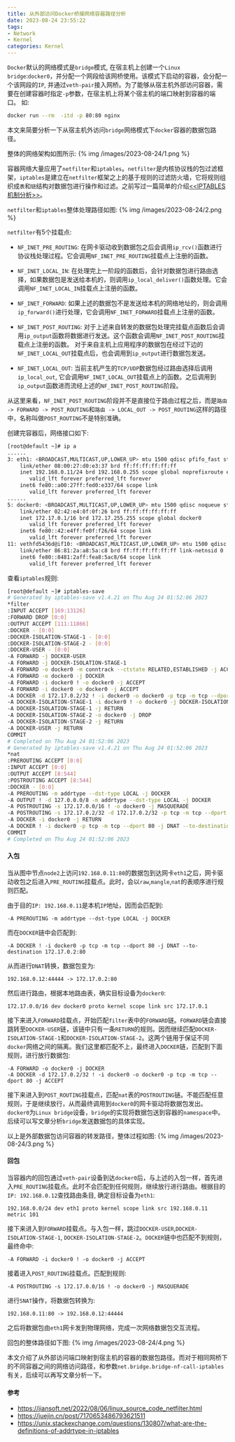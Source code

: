 ```yaml
---
title: 从外部访问Docker桥接网络容器路径分析
date: 2023-08-24 23:55:22
tags:
- Network
- Kernel
categories: Kernel
---
```

`Docker`默认的网络模式是`bridge`模式, 在宿主机上创建一个`Linux bridge`:`docker0`，并分配一个网段给该网桥使用。该模式下启动的容器，会分配一个该网段的`IP`, 并通过`veth-pair`接入网桥。为了能够从宿主机外部访问容器，需要在创建容器时指定`-p`参数，在宿主机上将某个宿主机的端口映射到容器的端口。
如:
```bash
docker run --rm  -itd -p 80:80 nginx
```

本文来简要分析一下从宿主机外访问`bridge`网络模式下`docker`容器的数据包路径。

整体的网络架构如图所示:
{% img /images/2023-08-24/1.png %}

<!--more-->

容器网络大量应用了`netfilter`和`iptables`。`netfilter`是内核协议栈的包过滤框架，`iptables`是建立在`netfilter`框架之上的基于规则的过滤防火墙，它将规则组织成`表`和`链`结构对数据包进行操作和过滤。之前写过一篇简单的介绍[<<IPTABLES机制分析>>](/2016/12/11/iptables/)。

`netfilter`和`iptables`整体处理路径如图:
{% img /images/2023-08-24/2.png %}

`netfilter`有5个挂载点:
* `NF_INET_PRE_ROUTING`:
在网卡驱动收到数据包之后会调用`ip_rcv()`函数进行协议栈处理过程。它会调用`NF_INET_PRE_ROUTING`挂载点上注册的函数。

* `NF_INET_LOCAL_IN`:
在处理完上一阶段的函数后，会针对数据包进行路由选择，如果数据包是发送给本机的，则调用`ip_local_deliver()`函数处理。它会调用`NF_INET_LOCAL_IN`挂载点上注册的函数。

* `NF_INET_FORWARD`:
如果上述的数据包不是发送给本机的网络地址的，则会调用`ip_forward()`进行处理，它会调用`NF_INET_FORWARD`挂载点上注册的函数。

* `NF_INET_POST_ROUTING`:
对于上述来自转发的数据包处理完挂载点函数后会调用`ip_output`函数将数据进行发送。这个函数会调用`NF_INET_POST_ROUTING`挂载点上注册的函数。
对于来自主机上应用程序的数据包在经过下边的`NF_INET_LOCAL_OUT`挂载点后，也会调用到`ip_output`进行数据包发送。

* `NF_INET_LOCAL_OUT`:
当前主机产生的`TCP/UDP`数据包经过路由选择后调用`ip_local_out`, 它会调用`NF_INET_LOCAL_OUT`挂载点上的函数。之后调用到`ip_output`函数进而流经上述的`NF_INET_POST_ROUTING`阶段。

从这里来看，`NF_INET_POST_ROUTING`阶段并不是直接位于路由过程之后，而是`路由 -> FORWARD -> POST_ROUTING`和`路由 -> LOCAL_OUT -> POST_ROUTING`这样的路径中，名称叫做`POST_ROUTING`不是特别准确。

创建完容器后，网络接口如下:
```bash
[root@default ~]# ip a
......
3: eth1: <BROADCAST,MULTICAST,UP,LOWER_UP> mtu 1500 qdisc pfifo_fast state UP group default qlen 1000
    link/ether 08:00:27:d0:e3:37 brd ff:ff:ff:ff:ff:ff
    inet 192.168.0.11/24 brd 192.168.0.255 scope global noprefixroute eth1
       valid_lft forever preferred_lft forever
    inet6 fe80::a00:27ff:fed0:e337/64 scope link
       valid_lft forever preferred_lft forever
......
5: docker0: <BROADCAST,MULTICAST,UP,LOWER_UP> mtu 1500 qdisc noqueue state UP group default
    link/ether 02:42:e4:0f:0f:26 brd ff:ff:ff:ff:ff:ff
    inet 172.17.0.1/16 brd 172.17.255.255 scope global docker0
       valid_lft forever preferred_lft forever
    inet6 fe80::42:e4ff:fe0f:f26/64 scope link
       valid_lft forever preferred_lft forever
11: vethfd5436d@if10: <BROADCAST,MULTICAST,UP,LOWER_UP> mtu 1500 qdisc noqueue master docker0 state UP group default
    link/ether 86:81:2a:a8:5a:c8 brd ff:ff:ff:ff:ff:ff link-netnsid 0
    inet6 fe80::8481:2aff:fea8:5ac8/64 scope link
       valid_lft forever preferred_lft forever
```

查看`iptables`规则:
```bash
[root@default ~]# iptables-save
# Generated by iptables-save v1.4.21 on Thu Aug 24 01:52:06 2023
*filter
:INPUT ACCEPT [169:13126]
:FORWARD DROP [0:0]
:OUTPUT ACCEPT [111:11866]
:DOCKER - [0:0]
:DOCKER-ISOLATION-STAGE-1 - [0:0]
:DOCKER-ISOLATION-STAGE-2 - [0:0]
:DOCKER-USER - [0:0]
-A FORWARD -j DOCKER-USER
-A FORWARD -j DOCKER-ISOLATION-STAGE-1
-A FORWARD -o docker0 -m conntrack --ctstate RELATED,ESTABLISHED -j ACCEPT
-A FORWARD -o docker0 -j DOCKER
-A FORWARD -i docker0 ! -o docker0 -j ACCEPT
-A FORWARD -i docker0 -o docker0 -j ACCEPT
-A DOCKER -d 172.17.0.2/32 ! -i docker0 -o docker0 -p tcp -m tcp --dport 80 -j ACCEPT
-A DOCKER-ISOLATION-STAGE-1 -i docker0 ! -o docker0 -j DOCKER-ISOLATION-STAGE-2
-A DOCKER-ISOLATION-STAGE-1 -j RETURN
-A DOCKER-ISOLATION-STAGE-2 -o docker0 -j DROP
-A DOCKER-ISOLATION-STAGE-2 -j RETURN
-A DOCKER-USER -j RETURN
COMMIT
# Completed on Thu Aug 24 01:52:06 2023
# Generated by iptables-save v1.4.21 on Thu Aug 24 01:52:06 2023
*nat
:PREROUTING ACCEPT [0:0]
:INPUT ACCEPT [0:0]
:OUTPUT ACCEPT [8:544]
:POSTROUTING ACCEPT [8:544]
:DOCKER - [0:0]
-A PREROUTING -m addrtype --dst-type LOCAL -j DOCKER
-A OUTPUT ! -d 127.0.0.0/8 -m addrtype --dst-type LOCAL -j DOCKER
-A POSTROUTING -s 172.17.0.0/16 ! -o docker0 -j MASQUERADE
-A POSTROUTING -s 172.17.0.2/32 -d 172.17.0.2/32 -p tcp -m tcp --dport 80 -j MASQUERADE
-A DOCKER -i docker0 -j RETURN
-A DOCKER ! -i docker0 -p tcp -m tcp --dport 80 -j DNAT --to-destination 172.17.0.2:80
COMMIT
# Completed on Thu Aug 24 01:52:06 2023
```

#### 入包

当从图中节点`node2`上访问`192.168.0.11:80`的数据包到达网卡`eth1`之后，网卡驱动收包之后进入`PRE_ROUTING`挂载点。此时，会以`raw`,`mangle`,`nat`的表顺序进行规则匹配。

由于目的`IP: 192.168.0.11`是本机`IP`地址，因而会匹配到:
```plain
-A PREROUTING -m addrtype --dst-type LOCAL -j DOCKER
```
而在`DOCKER`链中会匹配到:
```plain
-A DOCKER ! -i docker0 -p tcp -m tcp --dport 80 -j DNAT --to-destination 172.17.0.2:80
```
从而进行`DNAT`转换，数据包变为:
```
192.168.0.12:44444 -> 172.17.0.2:80
```

然后进行路由，根据本地路由表，确实目标设备为`docker0`:
```plain
172.17.0.0/16 dev docker0 proto kernel scope link src 172.17.0.1
```

接下来进入`FORWARD`挂载点，开始匹配`filter`表中的`FORWARD`链。`FORWARD`链会直接跳转至`DOCKER-USER`链，该链中只有一条`RETURN`的规则。因而继续匹配`DOCKER-ISOLATION-STAGE-1`和`DOCKER-ISOLATION-STAGE-2`。这两个链用于保证不同`docker`网络之间的隔离。我们这里都匹配不上，最终进入`DOCKER`链，匹配到下面规则，进行放行数据包:
```plain
-A FORWARD -o docker0 -j DOCKER
-A DOCKER -d 172.17.0.2/32 ! -i docker0 -o docker0 -p tcp -m tcp --dport 80 -j ACCEPT
```

接下来进入到`POST_ROUTING`挂载点，匹配`nat`表的`POSTROUTING`链。不能匹配任意规则，于是继续放行，从而最终调用到`docker0`的网卡驱动将数据包发出。`docker0`为`Linux bridge`设备，`bridge`的实现将数据包送到容器的`namespace`中。后续可以写文章分析`bridge`发送数据包的具体实现。

以上是外部数据包访问容器的转发路径，整体过程如图:
{% img /images/2023-08-24/3.png %}

#### 回包

当容器内的回包通过`veth-pair`设备到达`docker0`后，与上述的入包一样，首先进入`PRE_ROUTING`挂载点。此时不会匹配到任何规则，继续放行进行路由。根据目的`IP: 192.168.0.12`查找路由条目, 确定目标设备为`eth1`:
```plain
192.168.0.0/24 dev eth1 proto kernel scope link src 192.168.0.11 metric 101
```

接下来进入到`FORWARD`挂载点。与入包一样，跳过`DOCKER-USER`,`DOCKER-ISOLATION-STAGE-1`, `DOCKER-ISOLATION-STAGE-2`。`DOCKER`链中也匹配不到规则，最终命中:
```plain
-A FORWARD -i docker0 ! -o docker0 -j ACCEPT
```

接着进入`POST_ROUTING`挂载点。匹配到规则:
```plain
-A POSTROUTING -s 172.17.0.0/16 ! -o docker0 -j MASQUERADE
```
进行`SNAT`操作，将数据包转换为:
```plain
192.168.0.11:80 -> 192.168.0.12:44444
```

之后将数据包由`eth1`网卡发到物理网络，完成一次网络数据包交互流程。

回包的整体路径如下图:
{% img /images/2023-08-24/4.png %}

本文介绍了从外部访问端口映射到宿主机的容器的数据包路径。而对于相同网桥下的不同容器之间的网络访问路径，和参数`net.bridge.bridge-nf-call-iptables`有关，后续可以再写文章分析一下。

#### 参考

* https://jiansoft.net/2022/08/06/linux_source_code_netfilter.html
* https://juejin.cn/post/7170653486793621511
* https://unix.stackexchange.com/questions/130807/what-are-the-definitions-of-addrtype-in-iptables
